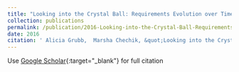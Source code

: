 ```yaml
---
title: "Looking into the Crystal Ball: Requirements Evolution over Time"
collection: publications
permalink: /publication/2016-Looking-into-the-Crystal-Ball-Requirements-Evolution-over-Time
date: 2016
citation: ' Alicia Grubb,  Marsha Chechik, &quot;Looking into the Crystal Ball: Requirements Evolution over Time.&quot;, 2016.'
---
```

Use [Google Scholar](https://scholar.google.com/scholar?q=Looking+into+the+Crystal+Ball:+Requirements+Evolution+over+Time){:target="_blank"} for full citation